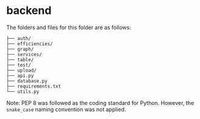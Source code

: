# backend

The folders and files for this folder are as follows:

```
├── auth/
├── efficiencies/
├── graph/
├── services/
├── table/
├── test/
├── upload/
├── api.py
├── database.py
├── requirements.txt
└── utils.py
```

Note: PEP 8 was followed as the coding standard for Python.
However, the `snake_case` naming convention was not applied.
